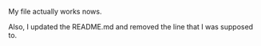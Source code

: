 My file actually works nows.

Also, I updated the README.md and removed the line that I was supposed to.
